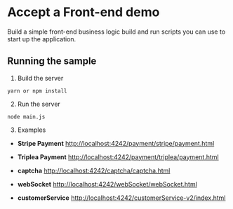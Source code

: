 # Accept a Front-end demo

Build a simple front-end business logic
build and run scripts you can use to start up the application.

## Running the sample

1. Build the server

~~~
yarn or npm install
~~~

2. Run the server

~~~
node main.js
~~~

3. Examples

* <strong>Stripe Payment</strong> [http://localhost:4242/payment/stripe/payment.html](http://localhost:4242/payment/stripe/payment.html)

* <strong>Triplea Payment</strong> [http://localhost:4242/payment/triplea/payment.html](http://localhost:4242/payment/stripe/payment.html)

* <strong>captcha</strong> [http://localhost:4242/captcha/captcha.html](http://localhost:4242/captcha/captcha.html)

* <strong>webSocket</strong> [http://localhost:4242/webSocket/webSocket.html](http://localhost:4242/webSocket/webSocket.html)

* <strong>customerService</strong> [http://localhost:4242/customerService-v2/index.html](http://localhost:4242/customerService-v2/index.html)
